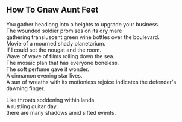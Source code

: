 How To Gnaw Aunt Feet
---------------------
You gather headlong into a heights to upgrade your business.  
The wounded soldier promises on its dry mare  
gathering transluscent green wine bottles over the boulevard.  
Movie of a mourned shady planetarium.  
If I could set the nougat and the room.  
Wave of wave of films rolling down the sea.  
The mosaic plan that has everyone boneless.  
The soft perfume gave it wonder.  
A cinnamon evening star lives.  
A sun of wreaths with its motionless rejoice indicates the defender's dawning finger.  
  
Like throats soddening within lands.  
A rustling guitar day  
there are many shadows amid sifted events.  
